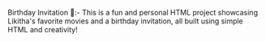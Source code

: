 Birthday Invitation 🎂:-
This is a fun and personal HTML project showcasing Likitha's favorite movies and a birthday invitation, all built using simple HTML and creativity!
